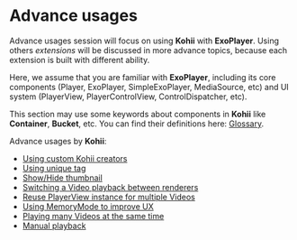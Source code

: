 # Advance usages

Advance usages session will focus on using **Kohii** with **ExoPlayer**. Using others _extensions_ will be discussed in more advance topics, because each extension is built with different ability.

Here, we assume that you are familiar with **ExoPlayer**, including its core components (Player, ExoPlayer, SimpleExoPlayer, MediaSource, etc) and UI system (PlayerView, PlayerControlView, ControlDispatcher, etc).

This section may use some keywords about components in **Kohii** like **Container**, **Bucket**, etc. You can find their definitions here: [Glossary](/usage/glossary).

Advance usages by **Kohii**:

- [Using custom Kohii creators](advance/builder.md)
- [Using unique tag](advance/unique-tag.md)
- [Show/Hide thumbnail](advance/thumbnail.md)
- [Switching a Video playback between renderers](advance/switch-renderer.md)
- [Reuse PlayerView instance for multiple Videos](advance/reuse-renderer-instance.md)
- [Using MemoryMode to improve UX](advance/memory-mode.md)
- [Playing many Videos at the same time](advance/multiple-playbacks.md)
- [Manual playback](advance/manual-playback.md)
